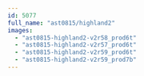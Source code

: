 ```yaml
---
id: 5077
full_name: "ast0815/highland2"
images: 
  - "ast0815-highland2-v2r58_prod6t"
  - "ast0815-highland2-v2r57_prod6t"
  - "ast0815-highland2-v2r59_prod6t"
  - "ast0815-highland2-v2r59_prod7b"
---
```

